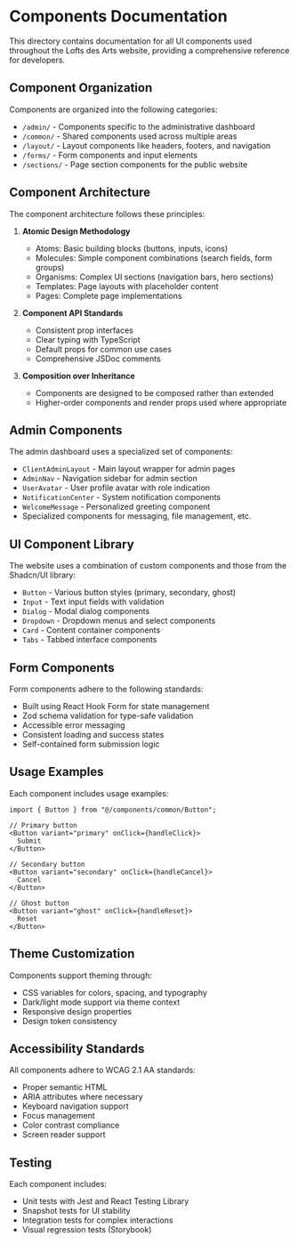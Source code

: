 # Components Documentation

This directory contains documentation for all UI components used throughout the Lofts des Arts website, providing a comprehensive reference for developers.

## Component Organization

Components are organized into the following categories:

- `/admin/` - Components specific to the administrative dashboard
- `/common/` - Shared components used across multiple areas
- `/layout/` - Layout components like headers, footers, and navigation
- `/forms/` - Form components and input elements
- `/sections/` - Page section components for the public website

## Component Architecture

The component architecture follows these principles:

1. **Atomic Design Methodology**
   - Atoms: Basic building blocks (buttons, inputs, icons)
   - Molecules: Simple component combinations (search fields, form groups)
   - Organisms: Complex UI sections (navigation bars, hero sections)
   - Templates: Page layouts with placeholder content
   - Pages: Complete page implementations

2. **Component API Standards**
   - Consistent prop interfaces
   - Clear typing with TypeScript
   - Default props for common use cases
   - Comprehensive JSDoc comments

3. **Composition over Inheritance**
   - Components are designed to be composed rather than extended
   - Higher-order components and render props used where appropriate

## Admin Components

The admin dashboard uses a specialized set of components:

- `ClientAdminLayout` - Main layout wrapper for admin pages
- `AdminNav` - Navigation sidebar for admin section
- `UserAvatar` - User profile avatar with role indication
- `NotificationCenter` - System notification components
- `WelcomeMessage` - Personalized greeting component
- Specialized components for messaging, file management, etc.

## UI Component Library

The website uses a combination of custom components and those from the Shadcn/UI library:

- `Button` - Various button styles (primary, secondary, ghost)
- `Input` - Text input fields with validation
- `Dialog` - Modal dialog components
- `Dropdown` - Dropdown menus and select components
- `Card` - Content container components
- `Tabs` - Tabbed interface components

## Form Components

Form components adhere to the following standards:

- Built using React Hook Form for state management
- Zod schema validation for type-safe validation
- Accessible error messaging
- Consistent loading and success states
- Self-contained form submission logic

## Usage Examples

Each component includes usage examples:

```tsx
import { Button } from "@/components/common/Button";

// Primary button
<Button variant="primary" onClick={handleClick}>
  Submit
</Button>

// Secondary button
<Button variant="secondary" onClick={handleCancel}>
  Cancel
</Button>

// Ghost button
<Button variant="ghost" onClick={handleReset}>
  Reset
</Button>
```

## Theme Customization

Components support theming through:

- CSS variables for colors, spacing, and typography
- Dark/light mode support via theme context
- Responsive design properties
- Design token consistency

## Accessibility Standards

All components adhere to WCAG 2.1 AA standards:

- Proper semantic HTML
- ARIA attributes where necessary
- Keyboard navigation support
- Focus management
- Color contrast compliance
- Screen reader support

## Testing

Each component includes:

- Unit tests with Jest and React Testing Library
- Snapshot tests for UI stability
- Integration tests for complex interactions
- Visual regression tests (Storybook) 